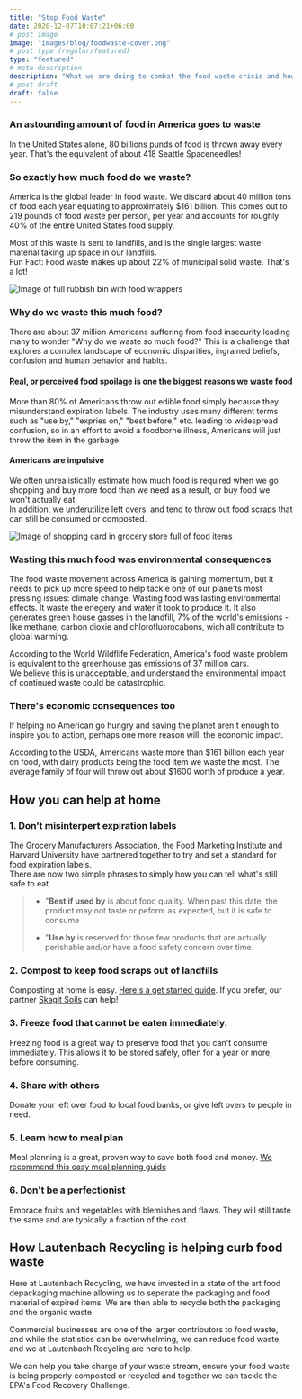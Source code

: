 ```yaml
---
title: "Stop Food Waste"
date: 2020-12-07T10:07:21+06:00
# post image
image: "images/blog/foodwaste-cover.png"
# post type (regular/featured)
type: "featured"
# meta description
description: "What we are doing to combat the food waste crisis and how you can help"
# post draft
draft: false
---
```


### An astounding amount of food in America goes to waste

In the United States alone, 80 billions punds of food is thrown away every year. That's the equivalent of about 418 Seattle Spaceneedles!

### So exactly how much food do we waste?

America is the global leader in food waste. We discard about 40 million tons of food each year equating to approximately $161 billion.
This comes out to 219 pounds of food waste per person, per year and accounts for roughly 40% of the entire United States food supply. 

Most of this waste is sent to landfills, and is the single largest waste material taking up space in our landfills. <br>
Fun Fact: Food waste makes up about 22% of municipal solid waste. That's a lot!

![Image of full rubbish bin with food wrappers](../../images/food-waste/full-wastebin.jpg)

### Why do we waste this much food?

There are about 37 million Americans suffering from food insecurity leading many to wonder "Why do we waste so much food?" This is a challenge that explores a complex landscape of economic disparities, ingrained beliefs, confusion and human behavior and habits.

#### Real, or perceived food spoilage is one the biggest reasons we waste food

More than 80% of Americans throw out edible food simply because they misunderstand expiration labels. The industry uses many different terms such as "use by," "expries on," "best before," etc. leading to widespread confusion, so in an effort to avoid a foodborne illness, Americans will just throw the item in the garbage.

#### Americans are impulsive

We often unrealistically estimate how much food is required when we go shopping and buy more food than we need as a result, or buy food we won't actually eat. <br>
In addition, we underutilize left overs, and tend to throw out food scraps that can still be consumed or composted. 

![Image of shopping card in grocery store full of food items](../../images/food-waste/shopping-cart.jpg)

### Wasting this much food was environmental consequences

The food waste movement across America is gaining momentum, but it needs to pick up more speed to help tackle one of our plane'ts most pressing issues: climate change. Wasting food was lasting environmental effects. It waste the enegery and water it took to produce it. It also generates green house gasses in the landfill, 7% of the world's emissions - like methane, carbon dioxie and chlorofluorocabons, wich all contribute to global warming.

According to the World Wildflife Federation, America's food waste problem is equivalent to the greenhouse gas emissions of 37 million cars. <br>
We believe this is unacceptable, and understand the environmental impact of continued waste could be catastrophic.

### There's economic consequences too

If helping no American go hungry and saving the planet aren't enough to inspire you to action, perhaps one more reason will: the economic impact.

According to the USDA, Americans waste more than $161 billion each year on food, with dairy products being the food item we waste the most. The average family of four will throw out about $1600 worth of produce a year. 

## How you can help at home

### 1. Don't misinterpert expiration labels

The Grocery Manufacturers Association, the Food Marketing Institute and Harvard University have partnered together to try and set a standard for food expiration labels. <br>
There are now two simple phrases to simply how you can tell what's still safe to eat.

> * "**Best if used by** is about food quality. When past this date, the product may not taste or peform as expected, but it is safe to consume 
> 
> * "**Use by** is reserved for those few products that are actually perishable and/or have a food safety concern over time.

### 2. Compost to keep food scraps out of landfills

Composting at home is easy. [Here's a get started guide](#). If you prefer, our partner [Skagit Soils](#) can help!

### 3. Freeze food that cannot be eaten immediately.

Freezing food is a great way to preserve food that you can't consume immediately. This allows it to be stored safely, often for a year or more, before consuming.

### 4. Share with others

Donate your left over food to local food banks, or give left overs to people in need.

### 5. Learn how to meal plan

Meal planning is a great, proven way to save both food and money. [We recommend this easy meal planning guide](#)

### 6. Don't be a perfectionist

Embrace fruits and vegetables with blemishes and flaws. They will still taste the same and are typically a fraction of the cost.

## How Lautenbach Recycling is helping curb food waste

Here at Lautenbach Recycling, we have invested in a state of the art food depackaging machine allowing us to seperate the packaging and food material of expired items. We are then able to recycle both the packaging and the organic waste.

Commercial businesses are one of the larger contributors to food waste, and while the statistics can be overwhelming, we can reduce food waste, and we at Lautenbach Recycling are here to help.

We can help you take charge of your waste stream, ensure your food waste is being properly composted or recycled and together we can tackle the EPA's Food Recovery Challenge.